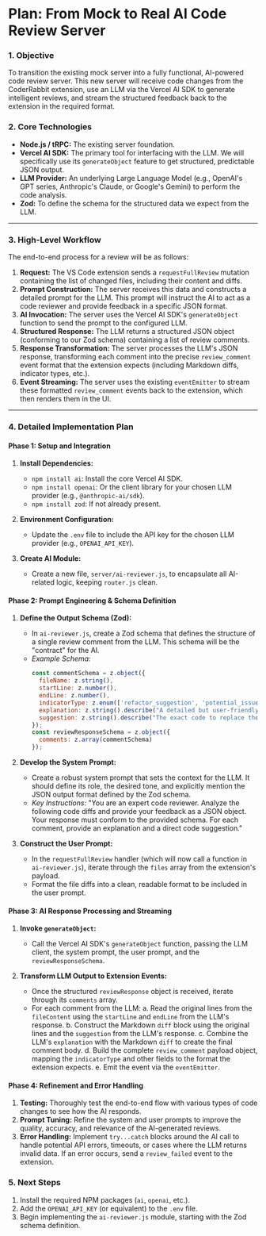 # Plan: From Mock to Real AI Code Review Server

### **1. Objective**

To transition the existing mock server into a fully functional, AI-powered code review server. This new server will receive code changes from the CoderRabbit extension, use an LLM via the Vercel AI SDK to generate intelligent reviews, and stream the structured feedback back to the extension in the required format.

### **2. Core Technologies**

*   **Node.js / tRPC:** The existing server foundation.
*   **Vercel AI SDK:** The primary tool for interfacing with the LLM. We will specifically use its `generateObject` feature to get structured, predictable JSON output.
*   **LLM Provider:** An underlying Large Language Model (e.g., OpenAI's GPT series, Anthropic's Claude, or Google's Gemini) to perform the code analysis.
*   **Zod:** To define the schema for the structured data we expect from the LLM.

---

### **3. High-Level Workflow**

The end-to-end process for a review will be as follows:

1.  **Request:** The VS Code extension sends a `requestFullReview` mutation containing the list of changed files, including their content and diffs.
2.  **Prompt Construction:** The server receives this data and constructs a detailed prompt for the LLM. This prompt will instruct the AI to act as a code reviewer and provide feedback in a specific JSON format.
3.  **AI Invocation:** The server uses the Vercel AI SDK's `generateObject` function to send the prompt to the configured LLM.
4.  **Structured Response:** The LLM returns a structured JSON object (conforming to our Zod schema) containing a list of review comments.
5.  **Response Transformation:** The server processes the LLM's JSON response, transforming each comment into the precise `review_comment` event format that the extension expects (including Markdown diffs, indicator types, etc.).
6.  **Event Streaming:** The server uses the existing `eventEmitter` to stream these formatted `review_comment` events back to the extension, which then renders them in the UI.

---

### **4. Detailed Implementation Plan**

#### **Phase 1: Setup and Integration**

1.  **Install Dependencies:**
    *   `npm install ai`: Install the core Vercel AI SDK.
    *   `npm install openai`: Or the client library for your chosen LLM provider (e.g., `@anthropic-ai/sdk`).
    *   `npm install zod`: If not already present.

2.  **Environment Configuration:**
    *   Update the `.env` file to include the API key for the chosen LLM provider (e.g., `OPENAI_API_KEY`).

3.  **Create AI Module:**
    *   Create a new file, `server/ai-reviewer.js`, to encapsulate all AI-related logic, keeping `router.js` clean.

#### **Phase 2: Prompt Engineering & Schema Definition**

1.  **Define the Output Schema (Zod):**
    *   In `ai-reviewer.js`, create a Zod schema that defines the structure of a single review comment from the LLM. This schema will be the "contract" for the AI.
    *   *Example Schema:*
        ```javascript
        const commentSchema = z.object({
          fileName: z.string(),
          startLine: z.number(),
          endLine: z.number(),
          indicatorType: z.enum(['refactor_suggestion', 'potential_issue', 'nitpick']),
          explanation: z.string().describe("A detailed but user-friendly explanation of the issue in Markdown."),
          suggestion: z.string().describe("The exact code to replace the original block. Should be a simple replacement.")
        });
        const reviewResponseSchema = z.object({
          comments: z.array(commentSchema)
        });
        ```

2.  **Develop the System Prompt:**
    *   Create a robust system prompt that sets the context for the LLM. It should define its role, the desired tone, and explicitly mention the JSON output format defined by the Zod schema.
    *   *Key Instructions:* "You are an expert code reviewer. Analyze the following code diffs and provide your feedback as a JSON object. Your response must conform to the provided schema. For each comment, provide an explanation and a direct code suggestion."

3.  **Construct the User Prompt:**
    *   In the `requestFullReview` handler (which will now call a function in `ai-reviewer.js`), iterate through the `files` array from the extension's payload.
    *   Format the file diffs into a clean, readable format to be included in the user prompt.

#### **Phase 3: AI Response Processing and Streaming**

1.  **Invoke `generateObject`:**
    *   Call the Vercel AI SDK's `generateObject` function, passing the LLM client, the system prompt, the user prompt, and the `reviewResponseSchema`.

2.  **Transform LLM Output to Extension Events:**
    *   Once the structured `reviewResponse` object is received, iterate through its `comments` array.
    *   For each comment from the LLM:
        a.  Read the original lines from the `fileContent` using the `startLine` and `endLine` from the LLM's response.
        b.  Construct the Markdown `diff` block using the original lines and the `suggestion` from the LLM's response.
        c.  Combine the LLM's `explanation` with the Markdown `diff` to create the final comment body.
        d.  Build the complete `review_comment` payload object, mapping the `indicatorType` and other fields to the format the extension expects.
        e.  Emit the event via the `eventEmitter`.

#### **Phase 4: Refinement and Error Handling**

1.  **Testing:** Thoroughly test the end-to-end flow with various types of code changes to see how the AI responds.
2.  **Prompt Tuning:** Refine the system and user prompts to improve the quality, accuracy, and relevance of the AI-generated reviews.
3.  **Error Handling:** Implement `try...catch` blocks around the AI call to handle potential API errors, timeouts, or cases where the LLM returns invalid data. If an error occurs, send a `review_failed` event to the extension.

### **5. Next Steps**

1.  Install the required NPM packages (`ai`, `openai`, etc.).
2.  Add the `OPENAI_API_KEY` (or equivalent) to the `.env` file.
3.  Begin implementing the `ai-reviewer.js` module, starting with the Zod schema definition.

